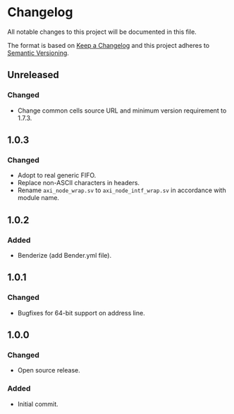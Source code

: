 # Changelog
All notable changes to this project will be documented in this file.

The format is based on [Keep a Changelog](http://keepachangelog.com/en/1.0.0/)
and this project adheres to [Semantic Versioning](http://semver.org/spec/v2.0.0.html).

## Unreleased

### Changed
- Change common cells source URL and minimum version requirement to 1.7.3.

## 1.0.3

### Changed
- Adopt to real generic FIFO.
- Replace non-ASCII characters in headers.
- Rename `axi_node_wrap.sv` to `axi_node_intf_wrap.sv` in accordance with module name.

## 1.0.2

### Added
- Benderize (add Bender.yml file).

## 1.0.1

### Changed
- Bugfixes for 64-bit support on address line.

## 1.0.0

### Changed
- Open source release.

### Added
- Initial commit.
